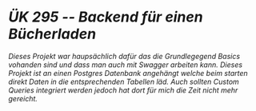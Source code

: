 # ***ÜK 295 -- Backend für einen Bücherladen***

 *Dieses Projekt war haupsächlich dafür das die Grundlegegend Basics vohanden sind und dass man auch mit Swagger arbeiten kann. Dieses Projekt ist an einen Postgres Datenbank angehängt welche beim starten 
 direkt Daten in die entsprechenden Tabellen läd. Auch sollten Custom Queries integriert werden jedoch hat dort für mich die Zeit nicht mehr gereicht.*

 
     
